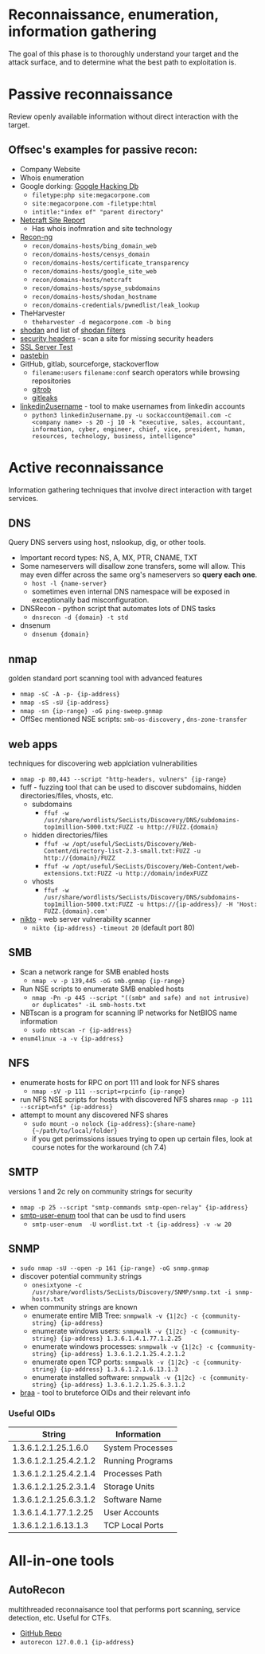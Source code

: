# Reconnaissance, enumeration, information gathering
The goal of this phase is to thoroughly understand your target and the attack surface, and to determine what the best path to exploitation is. 

# Passive reconnaissance
Review openly available information without direct interaction with the target.

## Offsec's examples for passive recon:
- Company Website
- Whois enumeration
- Google dorking: [Google Hacking Db](https://www.exploit-db.com/google-hacking-database)
    - `filetype:php site:megacorpone.com`
    - `site:megacorpone.com -filetype:html`
    - `intitle:"index of" "parent directory"`
- [Netcraft Site Report](https://sitereport.netcraft.com/) 
    - Has whois inofmration and site technology
- [Recon-ng](https://github.com/lanmaster53/recon-ng)
    - `recon/domains-hosts/bing_domain_web`
    - `recon/domains-hosts/censys_domain`
    - `recon/domains-hosts/certificate_transparency`
    - `recon/domains-hosts/google_site_web`
    - `recon/domains-hosts/netcraft`
    - `recon/domains-hosts/spyse_subdomains`
    - `recon/domains-hosts/shodan_hostname`
    - `recon/domains-credentials/pwnedlist/leak_lookup`
- TheHarvester
    - `theharvester -d megacorpone.com -b bing`
- [shodan](https://www.shodan.io/) and list of [shodan filters](https://github.com/JavierOlmedo/shodan-filters)
- [security headers](https://securityheaders.com/) - scan a site for missing security headers
- [SSL Server Test](https://www.ssllabs.com/ssltest/)
- [pastebin](https://pastebin.com/)
- GitHub, gitlab, sourceforge, stackoverflow
    - `filename:users` `filename:conf` search operators while browsing repositories
    - [gitrob](https://github.com/michenriksen/gitrob) 
    - [gitleaks](https://github.com/zricethezav/gitleaks)
 - [linkedin2username](https://github.com/initstring/linkedin2username) - tool to make usernames from linkedin accounts
    - `python3 linkedin2username.py -u sockaccount@email.com -c <company name> -s 20 -j 10 -k "executive, sales, accountant, information, cyber, engineer, chief, vice, president, human, resources, technology, business, intelligence"`

# Active reconnaissance 
Information gathering techniques that involve direct interaction with target services.

## DNS
Query DNS servers using host, nslookup, dig, or other tools.
- Important record types: NS, A, MX, PTR, CNAME, TXT
- Some nameservers will disallow zone transfers, some will allow. This may even differ across the same org's nameservers so **query each one**. 
    - `host -l {name-server}` 
    - sometimes even internal DNS namespace will be exposed in exceptionally bad misconfiguration.
- DNSRecon - python script that automates lots of DNS tasks
    - `dnsrecon -d {domain} -t std`
- dnsenum
    - `dnsenum {domain}`

## nmap
golden standard port scanning tool with advanced features
- `nmap -sC -A -p- {ip-address}`
- `nmap -sS -sU {ip-address}`
- `nmap -sn {ip-range} -oG ping-sweep.gnmap`
- OffSec mentioned NSE scripts: `smb-os-discovery` , `dns-zone-transfer`


## web apps
techniques for discovering web applciation vulnerabilities
- `nmap -p 80,443 --script "http-headers, vulners" {ip-range}`
- fuff - fuzzing tool that can be used to discover subdomains, hidden directories/files, vhosts, etc. 
    - subdomains
        - `ffuf -w /usr/share/wordlists/SecLists/Discovery/DNS/subdomains-top1million-5000.txt:FUZZ -u http://FUZZ.{domain}`
    - hidden directories/files
        - `ffuf -w /opt/useful/SecLists/Discovery/Web-Content/directory-list-2.3-small.txt:FUZZ -u http://{domain}/FUZZ`
        - `ffuf -w /opt/useful/SecLists/Discovery/Web-Content/web-extensions.txt:FUZZ -u http://domain/indexFUZZ`
    - vhosts
        - `ffuf -w /usr/share/wordlists/SecLists/Discovery/DNS/subdomains-top1million-5000.txt:FUZZ -u https://{ip-address}/ -H 'Host: FUZZ.{domain}.com'`
- [nikto](https://github.com/sullo/nikto) - web server vulnerability scanner
    - `nikto {ip-address} -timeout 20` (default port 80)

## SMB
- Scan a network range for SMB enabled hosts
    - `nmap -v -p 139,445 -oG smb.gnmap {ip-range}`
- Run NSE scripts to enumerate SMB enabled hosts
    - `nmap -Pn -p 445 --script "((smb* and safe) and not intrusive) or duplicates" -iL smb-hosts.txt`
- NBTscan is a program for scanning IP networks for NetBIOS name information
    - `sudo nbtscan -r {ip-address}`
- `enum4linux -a -v {ip-address}`

## NFS
- enumerate hosts for RPC on port 111 and look for NFS shares 
    - `nmap -sV -p 111 --script=rpcinfo {ip-range}`
- run NFS NSE scripts for hosts with discovered NFS shares
    `nmap -p 111 --script=nfs* {ip-address}`
- attempt to mount any discovered NFS shares
    - `sudo mount -o nolock {ip-address}:{share-name} {~/path/to/local/folder}`
    - if you get perimssions issues trying to open up certain files, look at course notes for the workaround (ch 7.4)

## SMTP
versions 1 and 2c rely on community strings for security
- `nmap -p 25 --script "smtp-commands smtp-open-relay" {ip-address}`
- [smtp-user-enum](https://www.kali.org/tools/smtp-user-enum/) tool that can be usd to find users
    - `smtp-user-enum  -U wordlist.txt -t {ip-address} -v -w 20`

## SNMP
- `sudo nmap -sU --open -p 161 {ip-range} -oG snmp.gnmap`
- discover potential community strings
    - `onesixtyone -c /usr/share/wordlists/SecLists/Discovery/SNMP/snmp.txt -i snmp-hosts.txt`
- when community strings are known
    - enumerate entire MIB Tree: `snmpwalk -v {1|2c} -c {community-string} {ip-address}`
    - enumerate windows users: `snmpwalk -v {1|2c} -c {community-string} {ip-address} 1.3.6.1.4.1.77.1.2.25`
    - enumerate windows processes: `snmpwalk -v {1|2c} -c {community-string} {ip-address} 1.3.6.1.2.1.25.4.2.1.2`
    - enumerate open TCP ports: `snmpwalk -v {1|2c} -c {community-string} {ip-address} 1.3.6.1.2.1.6.13.1.3`
    - enumerate installed software: `snmpwalk -v {1|2c} -c {community-string} {ip-address} 1.3.6.1.2.1.25.6.3.1.2`
- [braa](https://github.com/mteg/braa) - tool to bruteforce OIDs and their relevant info

### Useful OIDs
| String | Information | 
| ---- | ---- |
| 1.3.6.1.2.1.25.1.6.0 |    System Processes |
| 1.3.6.1.2.1.25.4.2.1.2 |  Running Programs |
| 1.3.6.1.2.1.25.4.2.1.4 | Processes Path |
| 1.3.6.1.2.1.25.2.3.1.4 |  Storage Units | 
| 1.3.6.1.2.1.25.6.3.1.2 |  Software Name | 
| 1.3.6.1.4.1.77.1.2.25 |   User Accounts | 
| 1.3.6.1.2.1.6.13.1.3 |    TCP Local Ports |


# All-in-one tools
## AutoRecon 
multithreaded reconnaisance tool that performs port scanning, service detection, etc. Useful for CTFs. 
- [GitHub Repo](https://github.com/Tib3rius/AutoRecon)
- `autorecon 127.0.0.1 {ip-address}`